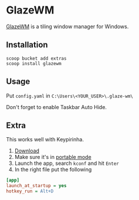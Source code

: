 # GlazeWM

[GlazeWM](https://github.com/glzr-io/glazewm) is a tiling window manager for Windows.

## Installation
```
scoop bucket add extras
scoop install glazewm
```

##  Usage
Put `config.yaml` in `C:\Users\<YOUR_USER>\.glaze-wm\`

Don't forget to enable Taskbar Auto Hide.

## Extra
This works well with Keypirinha.
1. [Download](https://keypirinha.com/download.html)
2. Make sure it's in [portable mode](https://keypirinha.com/install.html#portable-mode)
3. Launch the app, search `kconf` and hit `Enter`
4. In the right file put the following
```ini
[app]
launch_at_startup = yes
hotkey_run = Alt+D
```
